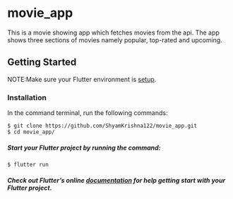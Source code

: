 # movie_app

This is a movie showing app which fetches movies from the api. The app shows three sections of movies namely popular, top-rated and upcoming.

## Getting Started

NOTE:Make sure your Flutter environment is <a href="https://flutter.dev/docs/get-started/install">setup</a>.

### Installation

In the command terminal, run the following commands:

    $ git clone https://github.com/ShyamKrishna122/movie_app.git
    $ cd movie_app/

##### Start your Flutter project by running the command:
    $ flutter run

##### Check out Flutter’s online [documentation](http://flutter.io/) for help getting start with your Flutter project. 

